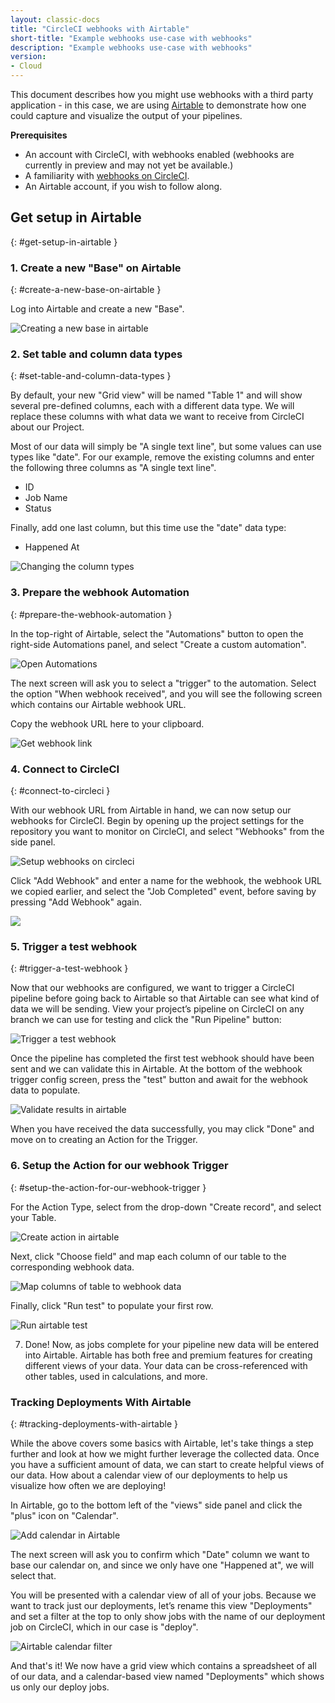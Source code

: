```yaml
---
layout: classic-docs
title: "CircleCI webhooks with Airtable"
short-title: "Example webhooks use-case with webhooks"
description: "Example webhooks use-case with webhooks"
version:
- Cloud
---
```


This document describes how you might use webhooks with a third party
application - in this case, we are using [Airtable](https://airtable.com/) to
demonstrate how one could capture and visualize the output of your pipelines.

**Prerequisites**

- An account with CircleCI, with webhooks enabled (webhooks are currently in preview and may not yet be available.)
- A familiarity with [webhooks on CircleCI]({{site.baseurl}}/2.0/webhooks).
- An Airtable account, if you wish to follow along.


## Get setup in Airtable
{: #get-setup-in-airtable }

### 1. Create a new "Base" on Airtable
{: #create-a-new-base-on-airtable }

Log into Airtable and create a new "Base".

![Creating a new base in airtable]({{site.baseurl}}/assets/img/docs/webhooks/webhook_airtable_1_new.png)

### 2. Set table and column data types
{: #set-table-and-column-data-types }

By default, your new "Grid view" will be named "Table 1" and will show several
pre-defined columns, each with a different data type. We will replace these
columns with what data we want to receive from CircleCI about our Project.

Most of our data will simply be "A single text line", but some values can use
types like "date". For our example, remove the existing columns and enter the
following three columns as "A single text line".

- ID
- Job Name
- Status

Finally, add one last column, but this time use the "date" data type:

- Happened At

![Changing the column types]({{site.baseurl}}/assets/img/docs/webhooks/webhook_airtable_2_datatypes.png)

### 3. Prepare the webhook Automation
{: #prepare-the-webhook-automation }

In the top-right of Airtable, select the "Automations" button to open the
right-side Automations panel, and select "Create a custom automation".


![Open Automations]({{site.baseurl}}/assets/img/docs/webhooks/webhook_airtable_3_automation.png)

The next screen will ask you to select a "trigger" to the automation. Select the
option "When webhook received", and you will see the following screen which
contains our Airtable webhook URL.

Copy the webhook URL here to your clipboard.

![Get webhook link]({{site.baseurl}}/assets/img/docs/webhooks/webhook_airtable_4.png)

### 4. Connect to CircleCI
{: #connect-to-circleci }

With our webhook URL from Airtable in hand, we can now setup our webhooks for
CircleCI. Begin by opening up the project settings for the repository you
want to monitor on CircleCI, and select "Webhooks" from the side panel.

![Setup webhooks on circleci]({{site.baseurl}}/assets/img/docs/webhooks/webhook_airtable_5.png)

Click "Add Webhook" and enter a name for the webhook, the webhook URL we copied
earlier, and select the "Job Completed" event, before saving by pressing "Add
Webhook" again.

![]({{site.baseurl}}/assets/img/docs/webhooks/webhook_airtable_6.png)

### 5. Trigger a test webhook
{: #trigger-a-test-webhook }

Now that our webhooks are configured, we want to trigger a CircleCI pipeline
before going back to Airtable so that Airtable can see what kind of data we will
be sending. View your project’s pipeline on CircleCI on any branch we can use
for testing and click the "Run Pipeline" button:

![Trigger a test webhook]({{site.baseurl}}/assets/img/docs/webhooks/webhook_airtable_7_run_pipeline.png)

Once the pipeline has completed the first test webhook should have been sent and
we can validate this in Airtable. At the bottom of the webhook trigger config
screen, press the "test" button and await for the webhook data to populate.

![Validate results in airtable]({{site.baseurl}}/assets/img/docs/webhooks/webhook_airtable_8_test.png)

When you have received the data successfully, you may click "Done" and move on to
creating an Action for the Trigger.

### 6. Setup the Action for our webhook Trigger
{: #setup-the-action-for-our-webhook-trigger }

For the Action Type, select from the drop-down "Create record", and select your
Table.

![Create action in airtable]({{site.baseurl}}/assets/img/docs/webhooks/webhook_airtable_9_action.png)

Next, click "Choose field" and map each column of our table to the corresponding
webhook data.

![Map columns of table to webhook data]({{site.baseurl}}/assets/img/docs/webhooks/webhook_airtable_10_fields.png)

Finally, click "Run test" to populate your first row.

![Run airtable test]({{site.baseurl}}/assets/img/docs/webhooks/webhook_airtable_11_done.png)

7. Done! Now, as jobs complete for your pipeline new data will be entered into
Airtable. Airtable has both free and premium features for creating different
views of your data. Your data can be cross-referenced with other tables, used in
calculations, and more.

### Tracking Deployments With Airtable
{: #tracking-deployments-with-airtable }

While the above covers some basics with Airtable, let's take things a step
further and look at how we might further leverage the collected data. Once you
have a sufficient amount of data, we can start to create helpful views of our
data. How about a calendar view of our deployments to help us visualize how
often we are deploying!

In Airtable, go to the bottom left of the "views" side panel and click the "plus" icon on "Calendar".

![Add calendar in Airtable]({{site.baseurl}}/assets/img/docs/webhooks/webhook_airtable_12_calendar.png)

The next screen will ask you to confirm which "Date" column we want to base our
calendar on, and since we only have one "Happened at", we will select that.

You will be presented with a calendar view of all of your jobs. Because we want to
track just our deployments, let’s rename this view "Deployments" and set a
filter at the top to only show jobs with the name of our deployment job on
CircleCI, which in our case is "deploy".

![Airtable calendar filter]({{site.baseurl}}/assets/img/docs/webhooks/webhook_airtable_12_calendar2.png)

And that's it! We now have a grid view which contains a spreadsheet of all of
our data, and a calendar-based view named "Deployments" which shows us only our
deploy jobs.

